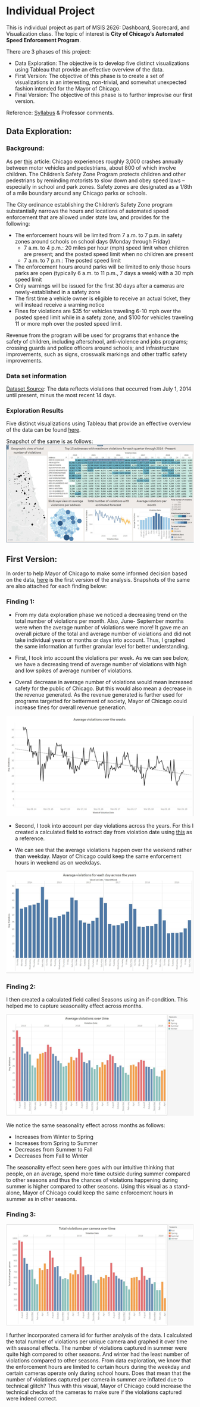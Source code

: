 # Individual Project

This is individual project as part of MSIS 2626: Dashboard, Scorecard, and Visualization class. The topic of interest is **City of Chicago’s Automated Speed Enforcement Program**.

There are 3 phases of this project:
* Data Exploration: The objective is to develop five distinct visualizations using Tableau that provide an effective overview of the data.
* First Version: The objective of this phase is to create a set of visualizations in an interesting, non-trivial, and somewhat unexpected
fashion intended for the Mayor of Chicago.
* Final Version: The objective of this phase is to further improvise our first version.

Reference: [Syllabus](https://github.com/mschermann/msis2629spring2019) & Professor comments.

## Data Exploration:

### Background:
As per [this](https://www.chicago.gov/city/en/depts/cdot/supp_info/children_s_safetyzoneporgramautomaticspeedenforcement.html) article: Chicago experiences roughly 3,000 crashes annually between motor vehicles and pedestrians, about 800 of which involve children. The Children’s Safety Zone Program protects children and other pedestrians by reminding motorists to slow down and obey speed laws – especially in school and park zones. Safety zones are designated as a 1/8th of a mile boundary around any Chicago parks or schools.

The City ordinance establishing the Children’s Safety Zone program substantially narrows the hours and locations of automated speed enforcement that are allowed under state law, and provides for the following:
* The enforcement hours will be limited from 7 a.m. to 7 p.m. in safety zones around schools on school days (Monday through Friday)
  * 7 a.m. to 4 p.m.: 20 miles per hour (mph) speed limit when children are present; and the posted speed limit when no children are present
  * 7 a.m. to 7 p.m.: The posted speed limit
* The enforcement hours around parks will be limited to only those hours parks are open (typically 6 a.m. to 11 p.m., 7 days a week) with a 30 mph speed limit
* Only warnings will be issued for the first 30 days after a cameras are newly-established in a safety zone
* The first time a vehicle owner is eligible to receive an actual ticket, they will instead receive a warning notice
* Fines for violations are $35 for vehicles traveling 6-10 mph over the posted speed limit while in a safety zone, and $100 for vehicles traveling 11 or more mph over the posted speed limit.  

Revenue from the program will be used for programs that enhance the safety of children, including afterschool, anti-violence and jobs programs; crossing guards and police officers around schools; and infrastructure improvements, such as signs, crosswalk markings and other traffic safety improvements.

### Data set information

[Dataset Source](https://data.cityofchicago.org/Transportation/Speed-Camera-Violations/hhkd-xvj4): The data reflects violations that occurred from July 1, 2014 until present, minus the most recent 14 days. 

### Exploration Results
Five distinct visualizations using Tableau that provide an effective overview of the data can be found [here](https://public.tableau.com/profile/bharati.malik#!/vizhome/Individual_Project_Visuals_1/SingleView).

Snapshot of the same is as follows: 
![Image](https://github.com/bharatimalik/Speed_Camera_Violations/blob/master/Phase1.JPG)

## First Version:

In order to help Mayor of Chicago to make some informed decision based on the data, [here]() is the first version of the analysis. Snapshots of the same are also attached for each finding below:

### Finding 1: 

* From my data exploration phase we noticed a decreasing trend on the total number of violations per month. Also, June- September months were when the average number of violations were more! It gave me an overall picture of the total and average number of violations and did not take individual years or months or days into account. Thus, I graphed the same information at further granular level for better understanding.

* First, I took into account the violations per week. As we can see below, we have a decreasing trend of average number of violations with high and low spikes of average number of violations. 

* Overall decrease in average number of violations would mean increased safety for the public of Chicago. But this would also mean a decrease in the revenue generated. As the revenue generated is further used for programs targetted for betterment of society, Mayor of Chicago could increase fines for overall revenue generation. 

![Image](https://github.com/bharatimalik/Speed_Camera_Violations/blob/master/Week.JPG)

* Second, I took into account per day violations across the years. For this I created a calculated field to extract day from violation date using [this](https://community.tableau.com/thread/147716) as a reference. 

* We can see that the average violations happen over the weekend rather than weekday. Mayor of Chicago could keep the same enforcement hours in weekend as on weekdays. 

![Image](https://github.com/bharatimalik/Speed_Camera_Violations/blob/master/Day.JPG)

### Finding 2:

I then created a calculated field called Seasons using an if-condition. This helped me to capture seasonality effect across months. 

![Image](https://github.com/bharatimalik/Speed_Camera_Violations/blob/master/Monthly.JPG)

We notice the same seasonality effect across months as follows:
* Increases from Winter to Spring
* Increases from Spring to Summer
* Decreases from Summer to Fall
* Decreases from Fall to Winter

The seasonality effect seen here goes with our intuitive thinking that people, on an average, spend more time outside during summer compared to other seasons and thus the chances of violations happening during summer is higher compared to other seasons. Using this visual as a stand-alone, Mayor of Chicago could keep the same enforcement hours in summer as in other seasons. 

### Finding 3:

![Image](https://github.com/bharatimalik/Speed_Camera_Violations/blob/master/Camera.JPG)

I further incorporated camera id for further analysis of the data. I calculated the total number of violations per unique camera and graphed it over time with seasonal effects. The number of violations captured in summer were quite high compared to other seasons. And winter had the least number of violations compared to other seasons. From data exploration, we know that the enforcement hours are limited to certain hours during the weekday and certain cameras operate only during school hours. Does that mean that the number of violations captured per camera in summer are inflated due to technical glitch? 
Thus with this visual, Mayor of Chicago could increase the technical checks of the cameras to make sure if the violations captured were indeed correct.
 
